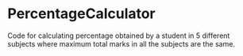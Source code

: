 # PercentageCalculator
Code for calculating percentage obtained by a student in 5 different subjects where maximum total marks in all the subjects are the same.
